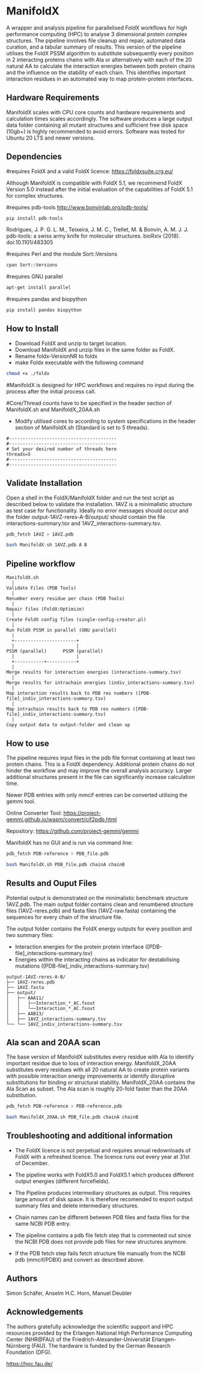 # ManifoldX
A wrapper and analysis pipeline for parallelised FoldX workflows for high performance computing (HPC) to analyse 3 dimensional protein complex structures. The pipeline involves file cleanup and repair, automated data curation, and a tabular summary of results.
This version of the pipeline utilises the FoldX PSSM algorithm to substitute subsequently every position in 2 interacting proteins chains with Ala or alternatively with each of the 20 
natural AA to calculate the interaction energies between
both protein chains and the influence on the stability of each chain. This identifies important interaction residues in an automated way to map protein-protein interfaces. 

## Hardware Requirements
ManifoldX scales with CPU core counts and hardware requirements and calculation times scales accordingly. The software produces a large
output data folder containing all mutant structures and sufficient free disk space (10gb+) is highly recommended to avoid errors.
Software was tested for Ubuntu 20 LTS and newer versions. 

## Dependencies
#requires FoldX and a valid FoldX licence:
https://foldxsuite.crg.eu/

Although ManifoldX is compatible with FoldX 5.1, we recommend FoldX Version 5.0 instead after the initial evaluation of the capabilities of FoldX 5.1 for complex structures.

#requires pdb-tools
http://www.bonvinlab.org/pdb-tools/
```bash
pip install pdb-tools
```

Rodrigues, J. P. G. L. M., Teixeira, J. M. C., Trellet, M. & Bonvin, A. M. J. J.
pdb-tools: a swiss army knife for molecular structures. bioRxiv (2018).
doi:10.1101/483305


#requires Perl and the module Sort::Versions

```bash
cpan Sort::Versions
```

#requires GNU parallel
```bash
apt-get install parallel
```
#requires pandas and biopython
```bash
pip install pandas biopython
```

## How to Install
* Download FoldX and unzip to target location.
* Download ManifoldX and unzip files in the same folder as FoldX.
* Rename foldx-VersionNR to foldx
* make Foldx executable with the following command
  
```bash
chmod +x ./foldx
```

#ManifoldX is designed for HPC workflows and requires no input during the process after the initial process call.

#Core/Thread counts have to be specified in the header section of ManifoldX.sh and ManifoldX_20AA.sh

* Modify utilised cores to according to system specifications in the header section of ManifoldX.sh (Standard is set to 5 threads).

```plaintext
#----------------------------------------
#----------------------------------------
# Set your desired number of threads here
threads=5
#----------------------------------------
#----------------------------------------
```

## Validate Installation

Open a shell in the FoldX/ManifoldX folder and run the test script as described below to validate the installation.
1AVZ is a minimalistic structure as test case for functionality. Ideally no error messages should occur and 
the folder output-1AVZ-reres-A-B/output/ should contain the file interactions-summary.tsv and 1AVZ_interactions-summary.tsv.


```bash
pdb_fetch 1AVZ > 1AVZ.pdb

bash ManifoldX.sh 1AVZ.pdb A B
```

## Pipeline workflow

```plaintext
ManifoldX.sh
  |
Validate Files (PDB Tools)
  |
Renumber every residue per chain (PDB Tools)
  |
Repair files (FoldX:Optimize)
  |
Create FoldX config files (single-config-creator.pl)
  |
Run FoldX PSSM in parallel (GNU parallel)
  |
  +-----------------------+
  |                       |
PSSM (parallel)      PSSM (parallel)
  |                       |
  +-----------+-----------+
  |
Merge results for interaction energies (interactions-summary.tsv)
  |
Merge results for intrachain energies (indiv_interactions-summary.tsv)
  |
Map interaction results back to PDB res numbers ([PDB-file]_indiv_interactions-summary.tsv)
  |
Map intrachain results back to PDB res numbers ([PDB-file]_indiv_interactions-summary.tsv)
  |
Copy output data to output-folder and clean up
```

## How to use

The pipeline requires input files in the pdb file format containing at least two protein chains. This is a FoldX dependency.
Additional protein chains do not hinder the workflow and may improve the overall analysis accuracy.
Larger additional structures present in the file can significantly increase calculation time.

Newer PDB entries with only mmcif entries can be converted utilising the gemmi tool.

Online Converter Tool:
https://project-gemmi.github.io/wasm/convert/cif2pdb.html

Repository:
https://github.com/project-gemmi/gemmi

ManifoldX has no GUI and is run via command line:

```bash
pdb_fetch PDB-reference > PDB_file.pdb

bash ManifoldX.sh PDB_file.pdb chainA chainB
```

## Results and Ouput Files
Potential output is demonstrated on the minimalistic benchmark structure 1AVZ.pdb.
The main output folder contains clean and renumbered structure files (1AVZ-reres.pdb) and fasta files (1AVZ-raw.fasta) containing
the sequences for every chain of the structure file.

The output folder contains the FoldX energy outputs for every position and two summary files:
* Interaction energies for the protein protein interface ([PDB-file]_interactions-summary.tsv)
* Energies within the interacting chains as indicator for destabilising mutations ([PDB-file]_indiv_interactions-summary.tsv) 
```plaintext
output-1AVZ-reres-A-B/
├── 1AVZ-reres.pdb
├── 1AVZ.fasta
├── output/
│   ├── AAA11/
│   │   ├──Interaction_*_AC.fxout
│   │   └──Interaction_*_AC.fxout
│   ├── AAB13/
│   ├── 1AVZ_interactions-summary.tsv
└── └── 1AVZ_indiv_interactions-summary.tsv
```

## Ala scan and 20AA scan
The base version of ManifoldX substitutes every residue with Ala to identify important residue due to loss of 
interaction energy. ManifoldX_20AA substitutes every residues with all 20 natural AA to create protein variants with possible interaction energy 
improvements or identify disruptive substitutions for binding or structural stability. ManifoldX_20AA contains the Ala Scan as subset. The Ala scan is roughly 20-fold faster than the 20AA substitution. 


```bash
pdb_fetch PDB-reference > PDB-reference.pdb

bash ManifoldX_20AA.sh PDB_file.pdb chainA chainB
```

## Troubleshooting and additional information

* The FoldX licence is not perpetual and requires annual redownloads of FoldX with a refreshed licence.
  The licence runs out every year at 31st of December.

* The pipeline works with FoldX5.0 and FoldX5.1 which produces different output energies (different forcefields).

* The Pipeline produces intermediary structures as output. This requires large amount of disk space.
It is therefore recomended to export output summary files and delete intermediary structures.

* Chain names can be different between PDB files and fasta files for the same NCBI PDB entry.

* The pipeline contains a pdb file fetch step that is commented out since the NCBI PDB does not provide pdb files for new structures anymore. 

* If the PDB fetch step fails fetch structure file manually from the NCBI pdb (mmcif/PDBX) and convert as described above.

## Authors
Simon Schäfer,
Anselm H.C. Horn,
Manuel Deubler

## Acknowledgements
The authors gratefully acknowledge the scientific support and HPC resources provided by the Erlangen National High Performance Computing Center (NHR@FAU) of the Friedrich-Alexander-Universität Erlangen-Nürnberg (FAU). The hardware is funded by the German Research Foundation (DFG).

https://hpc.fau.de/
